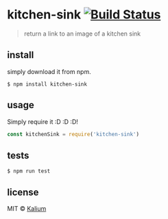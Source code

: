 # kitchen-sink [![Build Status](https://travis-ci.org/kaliumxyz/kitchen-sink.svg?branch=master)](https://travis-ci.org/kaliumxyz/kitchen-sink)
> return a link to an image of a kitchen sink

## install
simply download it from npm.
```
$ npm install kitchen-sink
```


## usage
Simply require it :D :D :D!
```js
const kitchenSink = require('kitchen-sink')
```

## tests
```
$ npm run test
```

## license
MIT © [Kalium](https://kalium.xyz)
